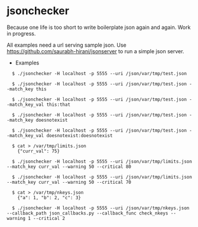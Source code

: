 # jsonchecker

Because one life is too short to write boilerplate json again and again. Work in progress.

All examples need a url serving sample json. Use https://github.com/saurabh-hirani/jsonserver to run a simple json server.

* Examples

````
  $ ./jsonchecker -H localhost -p 5555 --uri /json/var/tmp/test.json

  $ ./jsonchecker -H localhost -p 5555 --uri /json/var/tmp/test.json --match_key this

  $ ./jsonchecker -H localhost -p 5555 --uri /json/var/tmp/test.json --match_key_val this:that

  $ ./jsonchecker -H localhost -p 5555 --uri /json/var/tmp/test.json --match_key doesnotexist

  $ ./jsonchecker -H localhost -p 5555 --uri /json/var/tmp/test.json --match_key_val doesnotexist:doesnotexist

  $ cat > /var/tmp/limits.json
    {"curr_val": 75}

  $ ./jsonchecker -H localhost -p 5555 --uri /json/var/tmp/limits.json --match_key curr_val --warning 50 --critical 80

  $ ./jsonchecker -H localhost -p 5555 --uri /json/var/tmp/limits.json --match_key curr_val --warning 50 --critical 70

  $ cat > /var/tmp/nkeys.json
    {"a": 1, "b": 2, "c": 3}

  $ ./jsonchecker -H localhost -p 5555 --uri /json/var/tmp/nkeys.json --callback_path json_callbacks.py --callback_func check_nkeys --warning 1 --critical 2
````
